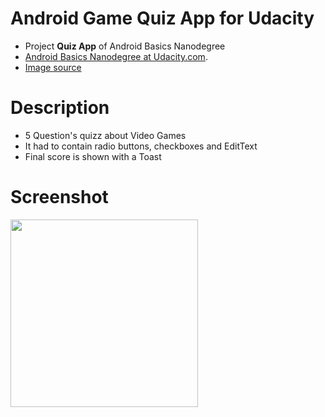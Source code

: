 # Android Game Quiz App for Udacity

- Project **Quiz App** of Android Basics Nanodegree
- [Android Basics Nanodegree at Udacity.com](https://www.udacity.com/course/android-basics-nanodegree-by-google--nd803).
- [Image source](https://d13yacurqjgara.cloudfront.net/users/59522/screenshots/1917541/attachments/329089/retro-pattern.png)

# Description 
- 5 Question's quizz about Video Games
- It had to contain radio buttons, checkboxes and EditText 
- Final score is shown with a Toast

# Screenshot
<img src="https://raw.githubusercontent.com/laramartin/android_games_quiz_udacity/master/Screenshot_20160821-144414.png" width="300"/>
